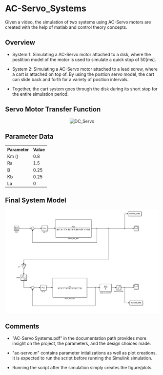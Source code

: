 # AC-Servo_Systems

Given a video, the simulation of two systems using AC-Servo motors are created with the help of matlab and control theory concepts.

## Overview

- System 1: Simulating a AC-Servo motor attached to a disk, where the postition model of the motor is used to simulate a quick stop of 50[ms].

- System 2: Simulating a AC-Servo motor attached to a lead screw, where a cart is attached on top of. By using the postion servo model, the cart can slide back and forth for a variety of position intervals.

- Together, the cart system goes through the disk during its short stop for the entire simulation period.

## Servo Motor Transfer Function

<p align="center">
  <img src="https://quicklatex.com/cache3/ce/ql_be59ce0e23b5ff4adbf71f5f2ddfd6ce_l3.png" alt="DC_Servo">
</p>

## Parameter Data

<div align="center">

<table>
  <tr>
    <th>Parameter</th>
    <th>Value</th>
  </tr>
  <tr>
    <td>Km ()</td>
    <td>0.8</td>
  </tr>
  <tr>
    <td>Ra</td>
    <td>1.5</td>
  </tr>
  <tr>
    <td>B</td>
    <td>0.25</td>
  </tr>
  <tr> 
    <td>Kb</td>
    <td>0.25</td>
  </tr>
    <td>La</td>
    <td>0</td>
  <tr>
</table>

</div>

## Final System Model

<p align="center">
  <img src="full_system.png" alt="Simulink_Model">
</p>

## Comments

* "AC-Servo Systems.pdf" in the documentation path provides more insight on the project, the parameters, and the design choices made.

* "ac-servo.m" contains parameter intializations as well as plot creations. It is expected to run the script before running the Simulink simulation.

* Running the script after the simulation simply creates the figure/plots.